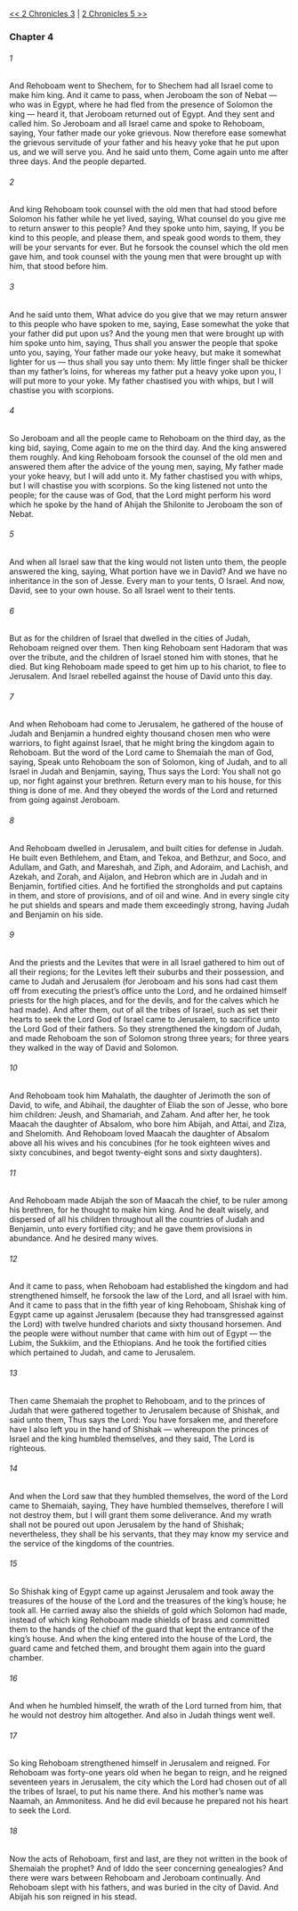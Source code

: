 [<< 2 Chronicles 3](2%20Chronicles%203.md)  |  [2 Chronicles 5 >>](2%20Chronicles%205.md)

### Chapter 4
###### 1
And Rehoboam went to Shechem, for to Shechem had all Israel come to make him king. And it came to pass, when Jeroboam the son of Nebat — who was in Egypt, where he had fled from the presence of Solomon the king — heard it, that Jeroboam returned out of Egypt. And they sent and called him. So Jeroboam and all Israel came and spoke to Rehoboam, saying, Your father made our yoke grievous. Now therefore ease somewhat the grievous servitude of your father and his heavy yoke that he put upon us, and we will serve you. And he said unto them, Come again unto me after three days. And the people departed.

###### 2
And king Rehoboam took counsel with the old men that had stood before Solomon his father while he yet lived, saying, What counsel do you give me to return answer to this people? And they spoke unto him, saying, If you be kind to this people, and please them, and speak good words to them, they will be your servants for ever. But he forsook the counsel which the old men gave him, and took counsel with the young men that were brought up with him, that stood before him.

###### 3
And he said unto them, What advice do you give that we may return answer to this people who have spoken to me, saying, Ease somewhat the yoke that your father did put upon us? And the young men that were brought up with him spoke unto him, saying, Thus shall you answer the people that spoke unto you, saying, Your father made our yoke heavy, but make it somewhat lighter for us — thus shall you say unto them: My little finger shall be thicker than my father’s loins, for whereas my father put a heavy yoke upon you, I will put more to your yoke. My father chastised you with whips, but I will chastise you with scorpions.

###### 4
So Jeroboam and all the people came to Rehoboam on the third day, as the king bid, saying, Come again to me on the third day. And the king answered them roughly. And king Rehoboam forsook the counsel of the old men and answered them after the advice of the young men, saying, My father made your yoke heavy, but I will add unto it. My father chastised you with whips, but I will chastise you with scorpions. So the king listened not unto the people; for the cause was of God, that the Lord might perform his word which he spoke by the hand of Ahijah the Shilonite to Jeroboam the son of Nebat.

###### 5
And when all Israel saw that the king would not listen unto them, the people answered the king, saying, What portion have we in David? And we have no inheritance in the son of Jesse. Every man to your tents, O Israel. And now, David, see to your own house. So all Israel went to their tents.

###### 6
But as for the children of Israel that dwelled in the cities of Judah, Rehoboam reigned over them. Then king Rehoboam sent Hadoram that was over the tribute, and the children of Israel stoned him with stones, that he died. But king Rehoboam made speed to get him up to his chariot, to flee to Jerusalem. And Israel rebelled against the house of David unto this day.

###### 7
And when Rehoboam had come to Jerusalem, he gathered of the house of Judah and Benjamin a hundred eighty thousand chosen men who were warriors, to fight against Israel, that he might bring the kingdom again to Rehoboam. But the word of the Lord came to Shemaiah the man of God, saying, Speak unto Rehoboam the son of Solomon, king of Judah, and to all Israel in Judah and Benjamin, saying, Thus says the Lord: You shall not go up, nor fight against your brethren. Return every man to his house, for this thing is done of me. And they obeyed the words of the Lord and returned from going against Jeroboam.

###### 8
And Rehoboam dwelled in Jerusalem, and built cities for defense in Judah. He built even Bethlehem, and Etam, and Tekoa, and Bethzur, and Soco, and Adullam, and Gath, and Mareshah, and Ziph, and Adoraim, and Lachish, and Azekah, and Zorah, and Aijalon, and Hebron which are in Judah and in Benjamin, fortified cities. And he fortified the strongholds and put captains in them, and store of provisions, and of oil and wine. And in every single city he put shields and spears and made them exceedingly strong, having Judah and Benjamin on his side.

###### 9
And the priests and the Levites that were in all Israel gathered to him out of all their regions; for the Levites left their suburbs and their possession, and came to Judah and Jerusalem (for Jeroboam and his sons had cast them off from executing the priest’s office unto the Lord, and he ordained himself priests for the high places, and for the devils, and for the calves which he had made). And after them, out of all the tribes of Israel, such as set their hearts to seek the Lord God of Israel came to Jerusalem, to sacrifice unto the Lord God of their fathers. So they strengthened the kingdom of Judah, and made Rehoboam the son of Solomon strong three years; for three years they walked in the way of David and Solomon.

###### 10
And Rehoboam took him Mahalath, the daughter of Jerimoth the son of David, to wife, and Abihail, the daughter of Eliab the son of Jesse, who bore him children: Jeush, and Shamariah, and Zaham. And after her, he took Maacah the daughter of Absalom, who bore him Abijah, and Attai, and Ziza, and Shelomith. And Rehoboam loved Maacah the daughter of Absalom above all his wives and his concubines (for he took eighteen wives and sixty concubines, and begot twenty-eight sons and sixty daughters).

###### 11
And Rehoboam made Abijah the son of Maacah the chief, to be ruler among his brethren, for he thought to make him king. And he dealt wisely, and dispersed of all his children throughout all the countries of Judah and Benjamin, unto every fortified city; and he gave them provisions in abundance. And he desired many wives.

###### 12
And it came to pass, when Rehoboam had established the kingdom and had strengthened himself, he forsook the law of the Lord, and all Israel with him. And it came to pass that in the fifth year of king Rehoboam, Shishak king of Egypt came up against Jerusalem (because they had transgressed against the Lord) with twelve hundred chariots and sixty thousand horsemen. And the people were without number that came with him out of Egypt — the Lubim, the Sukkiim, and the Ethiopians. And he took the fortified cities which pertained to Judah, and came to Jerusalem.

###### 13
Then came Shemaiah the prophet to Rehoboam, and to the princes of Judah that were gathered together to Jerusalem because of Shishak, and said unto them, Thus says the Lord: You have forsaken me, and therefore have I also left you in the hand of Shishak — whereupon the princes of Israel and the king humbled themselves, and they said, The Lord is righteous.

###### 14
And when the Lord saw that they humbled themselves, the word of the Lord came to Shemaiah, saying, They have humbled themselves, therefore I will not destroy them, but I will grant them some deliverance. And my wrath shall not be poured out upon Jerusalem by the hand of Shishak; nevertheless, they shall be his servants, that they may know my service and the service of the kingdoms of the countries.

###### 15
So Shishak king of Egypt came up against Jerusalem and took away the treasures of the house of the Lord and the treasures of the king’s house; he took all. He carried away also the shields of gold which Solomon had made, instead of which king Rehoboam made shields of brass and committed them to the hands of the chief of the guard that kept the entrance of the king’s house. And when the king entered into the house of the Lord, the guard came and fetched them, and brought them again into the guard chamber.

###### 16
And when he humbled himself, the wrath of the Lord turned from him, that he would not destroy him altogether. And also in Judah things went well.

###### 17
So king Rehoboam strengthened himself in Jerusalem and reigned. For Rehoboam was forty-one years old when he began to reign, and he reigned seventeen years in Jerusalem, the city which the Lord had chosen out of all the tribes of Israel, to put his name there. And his mother’s name was Naamah, an Ammonitess. And he did evil because he prepared not his heart to seek the Lord.

###### 18
Now the acts of Rehoboam, first and last, are they not written in the book of Shemaiah the prophet? And of Iddo the seer concerning genealogies? And there were wars between Rehoboam and Jeroboam continually. And Rehoboam slept with his fathers, and was buried in the city of David. And Abijah his son reigned in his stead.